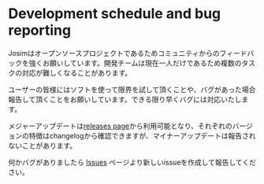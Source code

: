 # Development schedule and bug reporting

Josimはオープンソースプロジェクトであるためコミュニティからのフィードバックを強くお願いしています。開発チームは現在一人だけであるため複数のタスクの対応が難しくなることがあります。

ユーザーの皆様にはソフトを使って限界を試して頂くことや、バグがあった場合報告して頂くことをお願いしています。できる限り早くバグには対応いたします。



メジャーアップデートは[releases page](https://github.com/JoeyDelp/JoSIM/releases)から利用可能となり、それぞれのバージョンの特徴はchangelogから確認できますが、マイナーアップデートは報告されないことがあります。

何かバグがありましたら [Issues](https://github.com/JoeyDelp/JoSIM/issues) ページより新しいissueを作成して報告してください。

